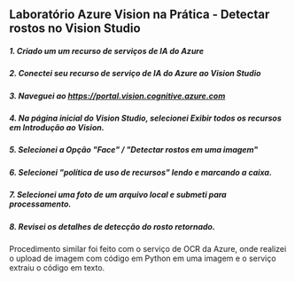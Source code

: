 ## Laboratório Azure Vision na Prática - Detectar rostos no Vision Studio

##### 1. Criado um um recurso de serviços de IA do Azure

##### 2. Conectei seu recurso de serviço de IA do Azure ao Vision Studio

##### 3. Naveguei ao https://portal.vision.cognitive.azure.com

##### 4. Na página inicial do Vision Studio, selecionei Exibir todos os recursos em Introdução ao Vision.

##### 5. Selecionei a Opção "Face" / "Detectar rostos em uma imagem"

##### 6. Selecionei "política de uso de recursos" lendo e marcando a caixa.

##### 7. Selecionei uma foto de um arquivo local e submeti para processamento.

##### 8. Revisei os detalhes de detecção do rosto retornado.

Procedimento similar foi feito com o serviço de OCR da Azure, onde realizei o upload de imagem
com código em Python em uma imagem e o serviço extraiu o código em texto.
